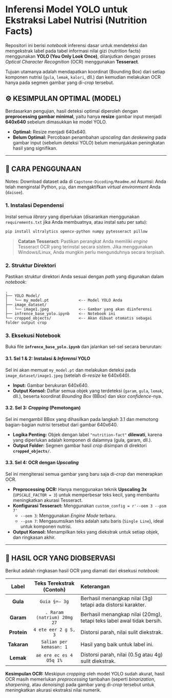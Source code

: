 
# Inferensi Model YOLO untuk Ekstraksi Label Nutrisi (Nutrition Facts)

Repositori ini berisi *notebook* inferensi dasar untuk mendeteksi dan mengekstrak label pada tabel informasi nilai gizi (nutrition facts) menggunakan **YOLO (You Only Look Once)**, dilanjutkan dengan proses *Optical Character Recognition* (OCR) menggunakan **Tesseract**.

Tujuan utamanya adalah mendapatkan koordinat (Bounding Box) dari setiap komponen nutrisi (`gula`, `lemak`, `kalori`, dll.) dan kemudian melakukan OCR hanya pada segmen gambar yang di-*crop* tersebut.

## ⚙️ KESIMPULAN OPTIMAL (MODEL)

Berdasarkan pengujian, hasil deteksi optimal diperoleh dengan **preprocessing gambar minimal**, yaitu hanya **resize** gambar input menjadi **640x640** sebelum dimasukkan ke model YOLO.

* **Optimal:** Resize menjadi 640x640.
* **Belum Optimal:** Percobaan penambahan *upscaling* dan *deskewing* pada gambar input (sebelum deteksi YOLO) belum menunjukkan peningkatan hasil yang signifikan.

---

## 🚀 CARA PENGGUNAAN

Notes: Download dataset ada di `Capstone-Dicoding/Readme.md`
Asumsi: Anda telah menginstal Python, `pip`, dan mengaktifkan *virtual environment* Anda (`daisee`).

### 1. Instalasi Dependensi

Instal semua *library* yang diperlukan (disarankan menggunakan `requirements.txt` jika Anda membuatnya, atau instal satu per satu):

```bash
pip install ultralytics opencv-python numpy pytesseract pillow
````

> **Catatan Tesseract:** Pastikan perangkat Anda memiliki *engine* Tesseract OCR yang terinstal secara sistem. Jika menggunakan Windows/Linux, Anda mungkin perlu mengunduhnya secara terpisah.

### 2\. Struktur Direktori

Pastikan struktur direktori Anda sesuai dengan *path* yang digunakan dalam *notebook*:

```
.
├── YOLO Model/
│   └── my_model.pt             <-- Model YOLO Anda
├── image_dataset/
│   └── image1.jpeg             <-- Gambar yang akan diinferensi
├── infrence_base_yolo.ipynb    <-- Notebook ini
└── cropped_objects/            <-- Akan dibuat otomatis sebagai folder output crop
```

### 3\. Eksekusi Notebook

Buka file **`infrence_base_yolo.ipynb`** dan jalankan sel-sel secara berurutan:

#### 3.1. Sel 1 & 2: Instalasi & *Inferensi* YOLO

Sel ini akan memuat `my_model.pt` dan melakukan deteksi pada `image_dataset/image1.jpeg` (setelah di-*resize* ke 640x640).

  * **Input:** Gambar berukuran 640x640.
  * **Output Konsol:** Daftar semua objek yang terdeteksi (`garam`, `gula`, `lemak`, dll.), beserta koordinat *Bounding Box* (BBox) dan skor *confidence*-nya.

#### 3.2. Sel 3: *Cropping* (Pemotongan)

Sel ini mengambil BBox yang dihasilkan pada langkah 3.1 dan memotong bagian-bagian nutrisi tersebut dari gambar 640x640.

  * **Logika Penting:** Objek dengan label `"nutrition-fact"` **dilewati**, karena yang diperlukan adalah komponen di dalamnya (gula, garam, dll.).
  * **Output Folder:** Segmen gambar hasil *crop* disimpan di direktori **`cropped_objects/`**.

#### 3.3. Sel 4: OCR dengan *Upscaling*

Sel ini mengiterasi semua gambar yang baru saja di-*crop* dan menerapkan OCR.

  * **Preprocessing OCR:** Hanya menggunakan teknik **Upscaling 3x** (`UPSCALE_FACTOR = 3`) untuk memperbesar teks kecil, yang membantu meningkatkan akurasi Tesseract.
  * **Konfigurasi Tesseract:** Menggunakan `custom_config = r'--oem 3 --psm 7'`
      * `--oem 3`: Menggunakan *Engine Mode* terbaru.
      * `--psm 7`: Mengasumsikan teks adalah satu baris (`Single Line`), ideal untuk komponen nutrisi.
  * **Output Konsol:** Menampilkan teks yang diekstrak untuk setiap objek, dan ringkasan akhir.

-----

## 📝 HASIL OCR YANG DIOBSERVASI

Berikut adalah ringkasan hasil OCR yang diamati dari eksekusi *notebook*:

| Label | Teks Terekstrak (Contoh) | Keterangan |
| :---: | :---: | :--- |
| **Gula** | `Guia §=— 3g` | Berhasil menangkap nilai (3g) tetapi ada distorsi karakter. |
| **Garam** | `. Raram (natrium) 20mg 27` | Berhasil menangkap nilai (20mg), tetapi teks label awal tidak bersih. |
| **Protein** | `4 ete eer 2 g S, 3` | Distorsi parah, nilai sulit diekstrak. |
| **Takaran** | `Salian per kemasan: 1` | Hasil yang baik untuk label ini. |
| **Lemak** | `ae ere ec es 4 O5q 1%` | Distorsi parah, nilai (0.5g atau 4g) sulit diekstrak. |

**Kesimpulan OCR:** Meskipun *cropping* oleh model YOLO sudah akurat, hasil OCR masih memerlukan *preprocessing* tambahan (seperti *binarization*, *sharpening*, atau *denoising*) pada gambar yang di-*crop* tersebut untuk meningkatkan akurasi ekstraksi nilai numerik.

```
```
